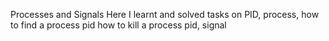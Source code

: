 Processes and Signals
Here I learnt and solved tasks on PID, process, how to find a process pid how to kill a process pid, signal 
